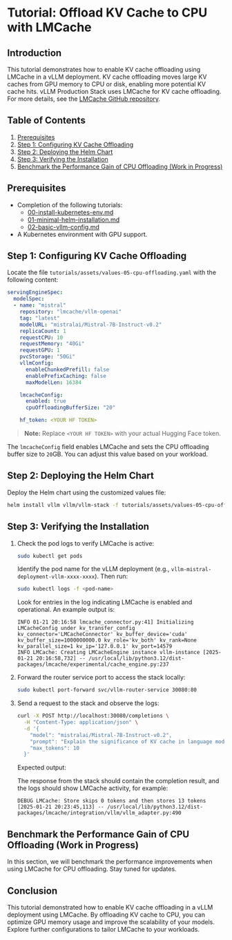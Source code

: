 # Tutorial: Offload KV Cache to CPU with LMCache

## Introduction

This tutorial demonstrates how to enable KV cache offloading using LMCache in a vLLM deployment. KV cache offloading moves large KV caches from GPU memory to CPU or disk, enabling more potential KV cache hits.
vLLM Production Stack uses LMCache for KV cache offloading. For more details, see the [LMCache GitHub repository](https://github.com/LMCache/LMCache).

## Table of Contents

1. [Prerequisites](#prerequisites)
2. [Step 1: Configuring KV Cache Offloading](#step-1-configuring-kv-cache-offloading)
3. [Step 2: Deploying the Helm Chart](#step-2-deploying-the-helm-chart)
4. [Step 3: Verifying the Installation](#step-3-verifying-the-installation)
5. [Benchmark the Performance Gain of CPU Offloading (Work in Progress)](#benchmark-the-performance-gain-of-cpu-offloading-work-in-progress)

## Prerequisites

- Completion of the following tutorials:
  - [00-install-kubernetes-env.md](00-install-kubernetes-env.md)
  - [01-minimal-helm-installation.md](01-minimal-helm-installation.md)
  - [02-basic-vllm-config.md](02-basic-vllm-config.md)
- A Kubernetes environment with GPU support.

## Step 1: Configuring KV Cache Offloading

Locate the file `tutorials/assets/values-05-cpu-offloading.yaml` with the following content:

```yaml
servingEngineSpec:
  modelSpec:
  - name: "mistral"
    repository: "lmcache/vllm-openai"
    tag: "latest"
    modelURL: "mistralai/Mistral-7B-Instruct-v0.2"
    replicaCount: 1
    requestCPU: 10
    requestMemory: "40Gi"
    requestGPU: 1
    pvcStorage: "50Gi"
    vllmConfig:
      enableChunkedPrefill: false
      enablePrefixCaching: false
      maxModelLen: 16384

    lmcacheConfig:
      enabled: true
      cpuOffloadingBufferSize: "20"

    hf_token: <YOUR HF TOKEN>
```

> **Note:** Replace `<YOUR HF TOKEN>` with your actual Hugging Face token.

The `lmcacheConfig` field enables LMCache and sets the CPU offloading buffer size to `20`GB. You can adjust this value based on your workload.

## Step 2: Deploying the Helm Chart

Deploy the Helm chart using the customized values file:

```bash
helm install vllm vllm/vllm-stack -f tutorials/assets/values-05-cpu-offloading.yaml
```

## Step 3: Verifying the Installation

1. Check the pod logs to verify LMCache is active:

   ```bash
   sudo kubectl get pods
   ```

   Identify the pod name for the vLLM deployment (e.g., `vllm-mistral-deployment-vllm-xxxx-xxxx`). Then run:

   ```bash
   sudo kubectl logs -f <pod-name>
   ```

   Look for entries in the log indicating LMCache is enabled and operational. An example output is:

   ```plaintext
   INFO 01-21 20:16:58 lmcache_connector.py:41] Initializing LMCacheConfig under kv_transfer_config kv_connector='LMCacheConnector' kv_buffer_device='cuda' kv_buffer_size=1000000000.0 kv_role='kv_both' kv_rank=None kv_parallel_size=1 kv_ip='127.0.0.1' kv_port=14579
   INFO LMCache: Creating LMCacheEngine instance vllm-instance [2025-01-21 20:16:58,732] -- /usr/local/lib/python3.12/dist-packages/lmcache/experimental/cache_engine.py:237
   ```

2. Forward the router service port to access the stack locally:

   ```bash
   sudo kubectl port-forward svc/vllm-router-service 30080:80
   ```

3. Send a request to the stack and observe the logs:

   ```bash
   curl -X POST http://localhost:30080/completions \
     -H "Content-Type: application/json" \
     -d '{
       "model": "mistralai/Mistral-7B-Instruct-v0.2",
       "prompt": "Explain the significance of KV cache in language models.",
       "max_tokens": 10
     }'
   ```

   Expected output:

   The response from the stack should contain the completion result, and the logs should show LMCache activity, for example:

   ```plaintext
   DEBUG LMCache: Store skips 0 tokens and then stores 13 tokens [2025-01-21 20:23:45,113] -- /usr/local/lib/python3.12/dist-packages/lmcache/integration/vllm/vllm_adapter.py:490
   ```

## Benchmark the Performance Gain of CPU Offloading (Work in Progress)

In this section, we will benchmark the performance improvements when using LMCache for CPU offloading. Stay tuned for updates.

## Conclusion

This tutorial demonstrated how to enable KV cache offloading in a vLLM deployment using LMCache. By offloading KV cache to CPU, you can optimize GPU memory usage and improve the scalability of your models. Explore further configurations to tailor LMCache to your workloads.
